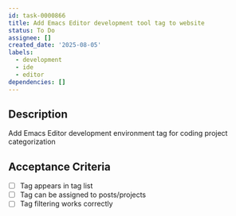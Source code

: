 ```yaml
---
id: task-0000866
title: Add Emacs Editor development tool tag to website
status: To Do
assignee: []
created_date: '2025-08-05'
labels:
  - development
  - ide
  - editor
dependencies: []
---
```


## Description

Add Emacs Editor development environment tag for coding project categorization

## Acceptance Criteria

- [ ] Tag appears in tag list
- [ ] Tag can be assigned to posts/projects
- [ ] Tag filtering works correctly
